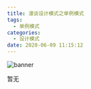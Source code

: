 ```yaml
---
title: 漫谈设计模式之单例模式
tags:
  - 单例模式
categories:
  - 设计模式
date: 2020-06-09 11:15:12
---
```


![banner](https://cdn.jsdelivr.net/gh/rocwong-cn/assets/singleton/banner.png)

暂无
<!-- more -->
